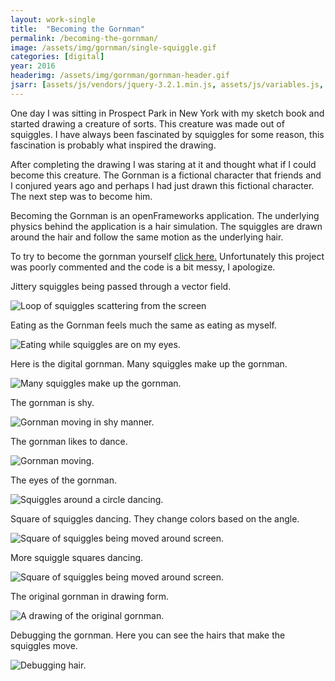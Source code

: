 ```yaml
---
layout: work-single
title:  "Becoming the Gornman"
permalink: /becoming-the-gornman/
image: /assets/img/gornman/single-squiggle.gif
categories: [digital]
year: 2016
headerimg: /assets/img/gornman/gornman-header.gif
jsarr: [assets/js/vendors/jquery-3.2.1.min.js, assets/js/variables.js, assets/js/header.js]
---
```


<div class='work-single__text-holder'>
<p>One day I was sitting in Prospect Park in New York with my sketch book and started drawing a creature of sorts. This creature was made out of squiggles. I have always been fascinated by squiggles for some reason, this fascination is probably what inspired the drawing.</p>
<p>After completing the drawing I was staring at it and thought what if I could become this creature. The Gornman is a fictional character that friends and I conjured years ago and perhaps I had just drawn this fictional character. The next step was to become him.</p>
<p>Becoming the Gornman is an openFrameworks application. The underlying physics behind the application is a hair simulation. The squiggles are drawn around the hair and follow the same motion as the underlying hair.</p>
<p class='no-pad'> To try to become the gornman yourself <a href="http://faavi.weebly.com/" target="_blank">click here.</a> Unfortunately this project was poorly commented and the code is a bit messy, I apologize.</p>
</div>

<div class="work-single__container">
  <div class="work-single__left" >
    <p class="work-single__footnote">Jittery squiggles being passed through a vector field.</p>
  </div>
  <div class="work-single__right" >
    <img class='float-right' src="/assets/img/gornman/squiggle-scatter.gif" alt="Loop of squiggles scattering from the screen" />
  </div>
</div>

<div class="work-single__container">
  <div class="work-single__left" >
    <p class="work-single__footnote">Eating as the Gornman feels much the same as eating as myself.</p>
  </div>
  <div class="work-single__right" >
    <img src="/assets/img/gornman/gornman-eating.gif" alt="Eating while squiggles are on my eyes." />
  </div>
</div>

<div class="work-single__container">
  <div class="work-single__left" >
    <p class="work-single__footnote">Here is the digital gornman. Many squiggles make up the gornman.</p>
  </div>
  <div class="work-single__right" >
    <img src="/assets/img/gornman/squiggle-face-gig.gif" alt="Many squiggles make up the gornman." />
  </div>
</div>

<div class="work-single__container">
  <div class="work-single__left" >
    <p class="work-single__footnote">The gornman is shy.</p>
  </div>
  <div class="work-single__right" >
    <img src="/assets/img/gornman/gornman-shy.gif" alt="Gornman moving in shy manner." />
  </div>
</div>

<div class="work-single__container">
  <div class="work-single__left" >
    <p class="work-single__footnote">The gornman likes to dance.</p>
  </div>
  <div class="work-single__right" >
    <img src="/assets/img/gornman/gornman-with-eyes.gif" alt="Gornman moving." />
  </div>
</div>

<div class="work-single__container">
  <div class="work-single__left" >
    <p class="work-single__footnote">The eyes of the gornman.</p>
  </div>
  <div class="work-single__right" >
    <img src="/assets/img/gornman/squigEyes.gif" alt="Squiggles around a circle dancing." />
  </div>
</div>

<div class="work-single__container">
  <div class="work-single__left" >
    <p class="work-single__footnote">Square of squiggles dancing. They change colors based on the angle.</p>
  </div>
  <div class="work-single__right" >
    <img src="/assets/img/gornman/squiggle-square1.gif" alt="Square of squiggles being moved around screen." />
  </div>
</div>

<div class="work-single__container">
  <div class="work-single__left" >
    <p class="work-single__footnote">More squiggle squares dancing.</p>
  </div>
  <div class="work-single__right" >
    <img src="/assets/img/gornman/squiggle-square2.gif" alt="Square of squiggles being moved around screen." />
  </div>
</div>

<div class="work-single__container">
  <div class="work-single__left" >
    <p class="work-single__footnote">The original gornman in drawing form.</p>
  </div>
  <div class="work-single__right" >
    <img src="/assets/img/gornman/gornman-drawing.jpg" alt="A drawing of the original gornman." />
  </div>
</div>

<div class="work-single__container no-pad">
  <div class="work-single__left" >
    <p class="work-single__footnote">Debugging the gornman. Here you can see the hairs that make the squiggles move.</p>
  </div>
  <div class="work-single__right" >
    <img src="/assets/img/gornman/debugging.gif" alt="Debugging hair." />
  </div>
</div>
